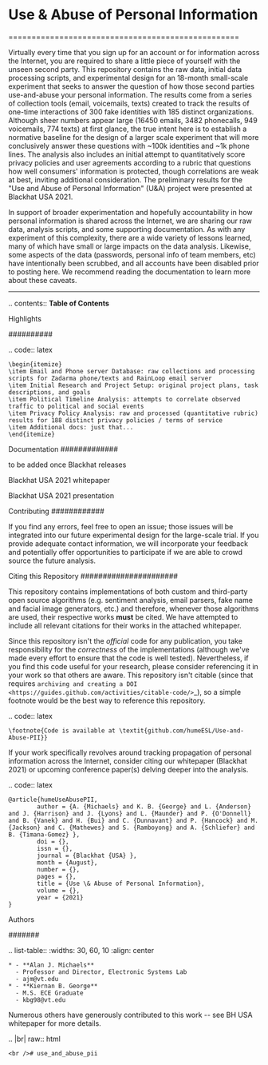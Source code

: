 # Use & Abuse of Personal Information
==================================================

Virtually every time that you sign up for an account or for information across the Internet, you are required to share a little piece of yourself with the unseen second party.  This repository contains the raw data, initial data processing scripts, and experimental design for an 18-month small-scale experiment that seeks to answer the question of how those second parties use-and-abuse your personal information.  The results come from a series of collection tools (email, voicemails, texts) created to track the results of one-time interactions of 300 fake identities with 185 distinct organizations.  Although sheer numbers appear large (16450 emails, 3482 phonecalls, 949 voicemails, 774 texts) at first glance, the true intent here is to establish a normative baseline for the design of a larger scale experiment that will more conclusively answer these questions with ~100k identities and ~1k phone lines.  The analysis also includes an initial attempt to quantitatively score privacy policies and user agreements according to a rubric that questions how well consumers' information is protected, though correlations are weak at best, inviting additional consideration.  The preliminary results for the "Use and Abuse of Personal Information" (U&A) project were presented at Blackhat USA 2021.

In support of broader experimentation and hopefully accountability in how personal information is shared across the Internet, we are sharing our raw data, analysis scripts, and some supporting documentation.  As with any experiment of this complexity, there are a wide variety of lessons learned, many of which have small or large impacts on the data analysis.  Likewise, some aspects of the data (passwords, personal info of team members, etc) have intentionally been scrubbed, and all accounts have been disabled prior to posting here.  We recommend reading the documentation to learn more about these caveats. 

-------------------

.. contents:: **Table of Contents**

Highlights

##########

.. code:: latex

    \begin{itemize}
    \item Email and Phone server Database: raw collections and processing scripts for Zadarma phone/texts and RainLoop email server
    \item Initial Research and Project Setup: original project plans, task descriptions, and goals
    \item Political Timeline Analysis: attempts to correlate observed traffic to political and social events
    \item Privacy Policy Analysis: raw and processed (quantitative rubric) results for 188 distinct privacy policies / terms of service
    \item Additional docs: just that...
    \end{itemize}

Documentation
#############

to be added once Blackhat releases

Blackhat USA 2021 whitepaper

Blackhat USA 2021 presentation


Contributing
############

If you find any errors, feel free to open an issue; those issues will be integrated into our future experimental design for the large-scale trial.  If you provide adequate contact information, we will incorporate your feedback and potentially offer opportunities to participate if we are able to crowd source the future analysis.


Citing this Repository
######################

This repository contains implementations of both custom and third-party open source algorithms (e.g. sentiment analysis, email parsers, fake name and facial image generators, etc.) and therefore, whenever those algorithms are used, their respective works **must** be cited.  We have attempted to include all relevant citations for their works in the attached whitepaper.  

Since this repository isn't the *official* code for any publication, you take responsibility for the *correctness* of the implementations (although we've made every effort to ensure that the code is well tested).  Nevertheless, if you find this code useful for your research, please consider referencing it in your work so that others are aware.
This repository isn't citable (since that requires `archiving and creating a DOI <https://guides.github.com/activities/citable-code/>`_), so a simple footnote would be the best way to reference this repository.

.. code:: latex

    \footnote{Code is available at \textit{github.com/humeESL/Use-and-Abuse-PII}}

If your work specifically revolves around tracking propagation of personal information across the Internet, consider citing our whitepaper (Blackhat 2021) or upcoming conference paper(s) delving deeper into the analysis.

.. code:: latex

    @article{humeUseAbusePII,
            author = {A. {Michaels} and K. B. {George} and L. {Anderson} and J. {Harrison} and J. {Lyons} and L. {Maunder} and P. {O'Donnell} and B. {Vanek} and H. {Bui} and C. {Dunnavant} and P. {Hancock} and M. {Jackson} and C. {Mathewes} and S. {Ramboyong} and A. {Schliefer} and B. {Timana-Gomez} },
            doi = {},
            issn = {},
            journal = {Blackhat {USA} },
            month = {August},
            number = {},
            pages = {},
            title = {Use \& Abuse of Personal Information},
            volume = {},
            year = {2021}
    }
  

Authors

#######

.. list-table::
    :widths: 30, 60, 10
    :align: center
    
    * - **Alan J. Michaels**
      - Professor and Director, Electronic Systems Lab
      - ajm@vt.edu
    * - **Kiernan B. George**
      - M.S. ECE Graduate
      - kbg98@vt.edu

Numerous others have generously contributed to this work -- see BH USA whitepaper for more details.

.. |br| raw:: html

    <br /># use_and_abuse_pii
